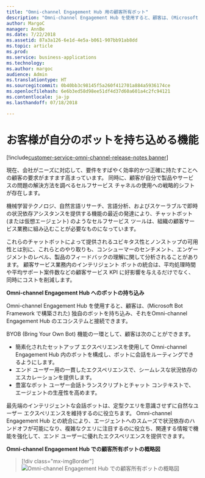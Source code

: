 ```yaml
---
title: "Omni-channel Engagement Hub 用の顧客所有ボット"
description: "Omni-channel Engagement Hub を使用すると、顧客は、(Microsoft Bot Framework で構築された) 独自のボットを持ち込み、それをOmni-channel Engagement Hub のエコシステムと接続できます。"
author: MargoC
manager: AnnBe
ms.date: 7/22/2018
ms.assetid: 87a3a126-6e1d-4e5a-b061-907bb91ab8dd
ms.topic: article
ms.prod: 
ms.service: business-applications
ms.technology: 
ms.author: margoc
audience: Admin
ms.translationtype: HT
ms.sourcegitcommit: 0b40bb3c98145f5a260f412701a884a5936174ce
ms.openlocfilehash: 6e6b3ed58d98ee51df4d37d60a601a4c2fc94121
ms.contentlocale: ja-jp
ms.lasthandoff: 07/18/2018

---
```


#  <a name="enable-customers-to-bring-their-bots"></a>お客様が自分のボットを持ち込める機能

[!include[customer-service-omni-channel-release-notes banner](../../includes/customer-service-omni-channel-release-notes.md)]




現在、会社がニーズに対応して、要件をすばやく効率的かつ正確に持たすことへの顧客の要求がますます高まっています。 同時に、顧客が自分で製品やサービスの問題の解決方法を調べるセルフサービス チャネルの使用への戦略的シフトが存在します。 

機械学習テクノロジ、自然言語リサーチ、言語分析、およびスケーラブルで即時の状況依存アシスタンスを提供する機能の最近の発達により、チャットボット (または仮想エージェント) のようなセルフサービス ツールは、組織の顧客サービス業務に組み込むことが必要なものになっています。 

これらのチャットボットによって提供されるユビキタス性とノンストップの可用性とは別に、これらとのやり取りも、コンシューマーのセンチメント、エンゲージメントのレベル、製品のフィードバックの理解に関して分析されることがあります。 顧客サービス業務内のインテリジェント ボットの統合は、平均処理時間や平均サポート案件数などの顧客サービス KPI に好影響を与えるだけでなく、同時にコストを削減します。

**Omni-channel Engagement Hub へのボットの持ち込み**

Omni-channel Engagement Hub を使用すると、顧客は、(Microsoft Bot Framework で構築された) 独自のボットを持ち込み、それをOmni-channel Engagement Hub のエコシステムと接続できます。

BYOB (Bring Your Own Bot) 機能の一環として、顧客は次のことができます。

- 簡素化されたセットアップ エクスペリエンスを使用して Omni-channel Engagement Hub 内のボットを構成し、ボットに会話をルーティングできるようにします。
- エンド ユーザー用の一貫したエクスペリエンスで、シームレスな状況依存のエスカレーションを提供します。
- 豊富なボット ユーザー会話トランスクリプトとチャット コンテキストで、エージェントの生産性を高めます。   

最先端のインテリジェントな会話ボットは、定型クエリを意識させずに自然なユーザー エクスペリエンスを維持するのに役立ちます。 Omni-channel Engagement Hub との統合により、エージェントへのスムーズで状況依存のハンドオフが可能になり、複雑なクエリに注目するのに役立ち、関連する情報で機能を強化して、エンド ユーザーに優れたエクスペリエンスを提供できます。

**Omni-channel Engagement Hub での顧客所有ボットの概略図**

> [!div class="mx-imgBorder"]
> ![](media/bring-your-bot-to-omnichannel.png "Omni-channel Engagement Hub での顧客所有ボットの概略図")

